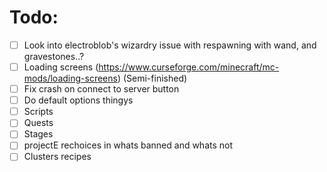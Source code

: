 # Todo:
 - [ ] Look into electroblob's wizardry issue with respawning with wand, and gravestones..?
 - [ ] Loading screens (https://www.curseforge.com/minecraft/mc-mods/loading-screens) (Semi-finished)
 - [ ] Fix crash on connect to server button
 - [ ] Do default options thingys
 - [ ] Scripts
 - [ ] Quests
 - [ ] Stages
 - [ ] projectE rechoices in whats banned and whats not
 - [ ] Clusters recipes
